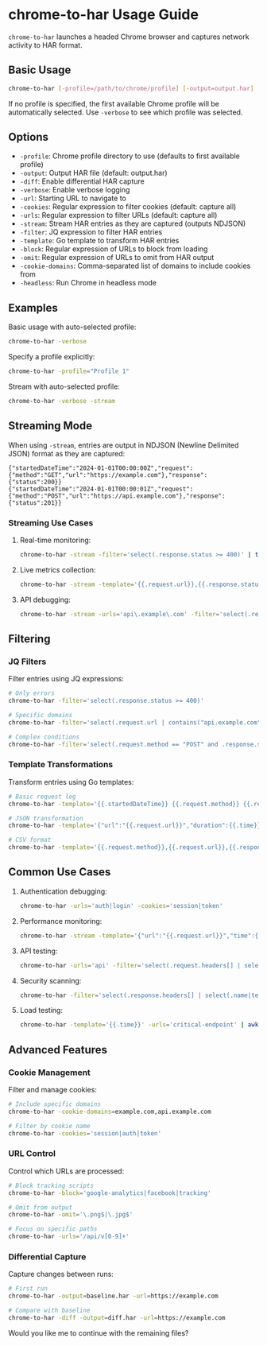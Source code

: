 # chrome-to-har Usage Guide

`chrome-to-har` launches a headed Chrome browser and captures network activity to HAR format.

## Basic Usage

```bash
chrome-to-har [-profile=/path/to/chrome/profile] [-output=output.har] [-url=https://example.com] [-verbose] [-stream]
```

If no profile is specified, the first available Chrome profile will be automatically selected. Use `-verbose` to see which profile was selected.

## Options

- `-profile`: Chrome profile directory to use (defaults to first available profile)
- `-output`: Output HAR file (default: output.har)
- `-diff`: Enable differential HAR capture
- `-verbose`: Enable verbose logging
- `-url`: Starting URL to navigate to
- `-cookies`: Regular expression to filter cookies (default: capture all)
- `-urls`: Regular expression to filter URLs (default: capture all)
- `-stream`: Stream HAR entries as they are captured (outputs NDJSON)
- `-filter`: JQ expression to filter HAR entries
- `-template`: Go template to transform HAR entries
- `-block`: Regular expression of URLs to block from loading
- `-omit`: Regular expression of URLs to omit from HAR output
- `-cookie-domains`: Comma-separated list of domains to include cookies from
- `-headless`: Run Chrome in headless mode

## Examples

Basic usage with auto-selected profile:
```bash
chrome-to-har -verbose
```

Specify a profile explicitly:
```bash
chrome-to-har -profile="Profile 1"
```

Stream with auto-selected profile:
```bash
chrome-to-har -verbose -stream
```

## Streaming Mode

When using `-stream`, entries are output in NDJSON (Newline Delimited JSON) format as they are captured:

```jsonl
{"startedDateTime":"2024-01-01T00:00:00Z","request":{"method":"GET","url":"https://example.com"},"response":{"status":200}}
{"startedDateTime":"2024-01-01T00:00:01Z","request":{"method":"POST","url":"https://api.example.com"},"response":{"status":201}}
```

### Streaming Use Cases

1. Real-time monitoring:
   ```bash
   chrome-to-har -stream -filter='select(.response.status >= 400)' | tee errors.log
   ```

2. Live metrics collection:
   ```bash
   chrome-to-har -stream -template='{{.request.url}},{{.response.status}},{{.time}}' >> metrics.csv
   ```

3. API debugging:
   ```bash
   chrome-to-har -stream -urls='api\.example\.com' -filter='select(.request.method == "POST")'
   ```

## Filtering

### JQ Filters

Filter entries using JQ expressions:

```bash
# Only errors
chrome-to-har -filter='select(.response.status >= 400)'

# Specific domains
chrome-to-har -filter='select(.request.url | contains("api.example.com"))'

# Complex conditions
chrome-to-har -filter='select(.request.method == "POST" and .response.status < 300)'
```

### Template Transformations

Transform entries using Go templates:

```bash
# Basic request log
chrome-to-har -template='{{.startedDateTime}} {{.request.method}} {{.request.url}} {{.response.status}}'

# JSON transformation
chrome-to-har -template='{"url":"{{.request.url}}","duration":{{.time}}}'

# CSV format
chrome-to-har -template='{{.request.method}},{{.request.url}},{{.response.status}},{{.time}}'
```

## Common Use Cases

1. Authentication debugging:
   ```bash
   chrome-to-har -urls='auth|login' -cookies='session|token'
   ```

2. Performance monitoring:
   ```bash
   chrome-to-har -stream -template='{"url":"{{.request.url}}","time":{{.time}}}' | jq -c 'select(.time > 1000)'
   ```

3. API testing:
   ```bash
   chrome-to-har -urls='api' -filter='select(.request.headers[] | select(.name == "Authorization"))' -stream
   ```

4. Security scanning:
   ```bash
   chrome-to-har -filter='select(.response.headers[] | select(.name|test("^X-";"i")))' -stream
   ```

5. Load testing:
   ```bash
   chrome-to-har -template='{{.time}}' -urls='critical-endpoint' | awk '{sum+=$1} END {print "Avg:",sum/NR}'
   ```

## Advanced Features

### Cookie Management

Filter and manage cookies:

```bash
# Include specific domains
chrome-to-har -cookie-domains=example.com,api.example.com

# Filter by cookie name
chrome-to-har -cookies='session|auth|token'
```

### URL Control

Control which URLs are processed:

```bash
# Block tracking scripts
chrome-to-har -block='google-analytics|facebook|tracking'

# Omit from output
chrome-to-har -omit='\.png$|\.jpg$'

# Focus on specific paths
chrome-to-har -urls='/api/v[0-9]+'
```

### Differential Capture

Capture changes between runs:

```bash
# First run
chrome-to-har -output=baseline.har -url=https://example.com

# Compare with baseline
chrome-to-har -diff -output=diff.har -url=https://example.com
```

Would you like me to continue with the remaining files?
